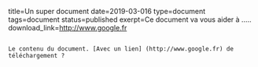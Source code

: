 title=Un super document
date=2019-03-016
type=document
tags=document
status=published
exerpt=Ce document va vous aider à ..... 
download_link=http://www.google.fr
~~~~~~

Le contenu du document. [Avec un lien] (http://www.google.fr) de téléchargement ? 
